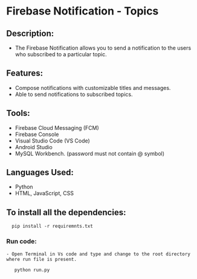 
# Firebase Notification - Topics

## Description:
- The Firebase Notification allows you to send a notification to the users who subscribed to a particular topic.

## Features:
- Compose notifications with customizable titles and messages.
- Able to send notifications to subscribed topics.

## Tools:
- Firebase Cloud Messaging (FCM)
- Firebase Console
- Visual Studio Code (VS Code)
- Android Studio
- MySQL Workbench. (password must not contain @ symbol)

## Languages Used:
- Python
- HTML, JavaScript, CSS

## To install all the dependencies:
   ```
     pip install -r requiremnts.txt
   ```

### Run code:
    - Open Terminal in Vs code and type and change to the root directory where run file is present.
    
       python run.py
    
